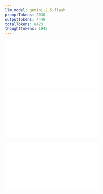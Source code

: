 ```yaml
---
llm_model: gemini-2.5-flash
promptTokens: 2030
outputTokens: 4448
totalTokens: 8423
thoughtTokens: 1945
---
```


![@](steps/_.3eb68380.md)

![@](steps/question.3c84313d.md)

![@](steps/response.2559f8d5.md)